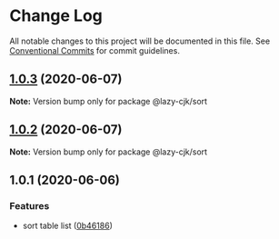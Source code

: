 # Change Log

All notable changes to this project will be documented in this file.
See [Conventional Commits](https://conventionalcommits.org) for commit guidelines.

## [1.0.3](https://github.com/bluelovers/ws-regexp/compare/@lazy-cjk/sort@1.0.2...@lazy-cjk/sort@1.0.3) (2020-06-07)

**Note:** Version bump only for package @lazy-cjk/sort





## [1.0.2](https://github.com/bluelovers/ws-regexp/compare/@lazy-cjk/sort@1.0.1...@lazy-cjk/sort@1.0.2) (2020-06-07)

**Note:** Version bump only for package @lazy-cjk/sort





## 1.0.1 (2020-06-06)


### Features

* sort table list ([0b46186](https://github.com/bluelovers/ws-regexp/commit/0b4618615e62430ec7a433abe3dc61c69c792686))
